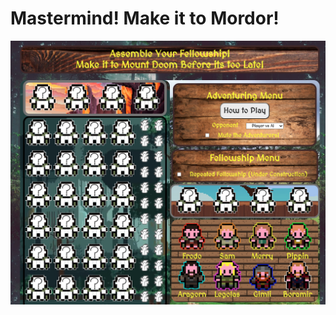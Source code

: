 # Mastermind! Make it to Mordor! 

![alt text](https://github.com/CamJom/SEI-Project-1-Mastermind/blob/main/assets/project1-img1.png)
